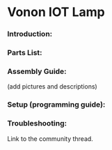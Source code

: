 # Vonon IOT Lamp

### Introduction:

### Parts List:

### Assembly Guide:
(add pictures and descriptions)

### Setup (programming guide):

### Troubleshooting:

Link to the community thread.
